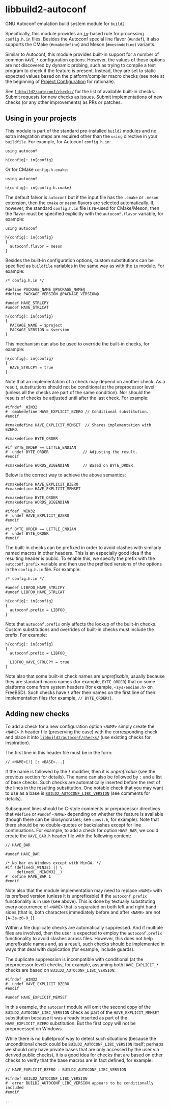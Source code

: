# libbuild2-autoconf

GNU Autoconf emulation build system module for `build2`.

Specifically, this module provides an [`in`][module-in]-based rule for
processing `config.h.in` files. Besides the Autoconf special line flavor
(`#undef`), it also supports the CMake (`#cmakedefine`) and Meson
(`#mesondefine`) variants.

Similar to Autoconf, this module provides built-in support for a number of
common `HAVE_*` configuration options. However, the values of these options
are not discovered by dynamic probing, such as trying to compile a test
program to check if the feature is present. Instead, they are set to static
expected values based on the platform/compiler macro checks (see note at the
beginning of [Project Configuration][proj-config] for rationale).

See [`libbuild2/autoconf/checks/`][checks] for the list of available built-in
checks. Submit requests for new checks as issues. Submit implementations of
new checks (or any other improvements) as PRs or patches.


## Using in your projects

This module is part of the standard pre-installed `build2` modules and no
extra integration steps are required other than the `using` directive in
your `buildfile`. For example, for Autoconf `config.h.in`:

```
using autoconf

h{config}: in{config}
```

Or for CMake `config.h.cmake`:

```
using autoconf

h{config}: in{config.h.cmake}
```

The default falvor is `autoconf` but if the input file has the `.cmake` or
`.meson` extension, then the `cmake` or `meson` flavors are selected
automatically.  If, however, the standard `config.h.in` file is re-used for
CMake/Meson, then the flavor must be specified explicitly with the
`autoconf.flavor` variable, for example:

```
using autoconf

h{config}: in{config}
{
  autoconf.flavor = meson
}
```

Besides the built-in configuration options, custom substitutions can be
specified as `buildfile` variables in the same way as with the
[`in`][module-in] module. For example:

```
/* config.h.in */

#define PACKAGE_NAME @PACKAGE_NAME@
#define PACKAGE_VERSION @PACKAGE_VERSION@

#undef HAVE_STRLCPY
#undef HAVE_STRLCAT
```

```
h{config}: in{config}
{
  PACKAGE_NAME = $project
  PACKAGE_VERSION = $version
}
```

This mechanism can also be used to override the built-in checks, for example:

```
h{config}: in{config}
{
  HAVE_STRLCPY = true
}
```

Note that an implementation of a check may depend on another check. As a
result, substitutions should not be conditional at the preprocessor level
(unless all the checks are part of the same condition). Nor should the
results of checks be adjusted until after the last check. For example:

```
#ifndef _WIN32
#  cmakedefine HAVE_EXPLICIT_BZERO // Conditional substitution.
#endif

#cmakedefine HAVE_EXPLICIT_MEMSET  // Shares implementation with BZERO.

#cmakedefine BYTE_ORDER

#if BYTE_ORDER == LITTLE_ENDIAN
#  undef BYTE_ORDER               // Adjusting the result.
#endif

#cmakedefine WORDS_BIGENDIAN      // Based on BYTE_ORDER.
```

Below is the correct way to achieve the above semantics:

```
#cmakedefine HAVE_EXPLICIT_BZERO
#cmakedefine HAVE_EXPLICIT_MEMSET

#cmakedefine BYTE_ORDER
#cmakedefine WORDS_BIGENDIAN

#ifdef _WIN32
#  undef HAVE_EXPLICIT_BZERO
#endif

#if BYTE_ORDER == LITTLE_ENDIAN
#  undef BYTE_ORDER
#endif
```

The built-in checks can be prefixed in order to avoid clashes with similarly
named macros in other headers. This is an especially good idea if the
resulting header is public. To enable this, we specify the prefix with
the `autoconf.prefix` variable and then use the prefixed versions of
the options in the `config.h.in` file. For example:

```
/* config.h.in */

#undef LIBFOO_HAVE_STRLCPY
#undef LIBFOO_HAVE_STRLCAT
```

```
h{config}: in{config}
{
  autoconf.prefix = LIBFOO_
}
```

Note that `autoconf.prefix` only affects the lookup of the built-in checks.
Custom substitutions and overrides of built-in checks must include the
prefix. For example:

```
h{config}: in{config}
{
  autoconf.prefix = LIBFOO_

  LIBFOO_HAVE_STRLCPY = true
}
```

Note also that some built-in check names are *unprefixable*, usually because
they are standard macro names (for example, `BYTE_ORDER`) that on some
platforms come from system headers (for example, `<sys/endian.h>` on FreeBSD).
Such checks have `!` after their names on the first line of their
implementation files (for example, `// BYTE_ORDER!`).


## Adding new checks

To add a check for a new configuration option `<NAME>` simply create the
`<NAME>.h` header file (preserving the case) with the corresponding check and
place it into [`libbuild2/autoconf/checks/`][checks] (use existing checks for
inspiration).

The first line in this header file must be in the form:

```
// <NAME>[!] [: <BASE>...]
```

If the name is followed by the `!` modifier, then it is *unprefixable* (see
the previous section for details). The name can also be followed by `:` and a
list of base checks. Such checks are automatically inserted before the rest of
the lines in the resulting substitution. One notable check that you may want
to use as a base is [`BUILD2_AUTOCONF_LIBC_VERSION`][libc-version] (see
comments for details).

Subsequent lines should be C-style comments or preprocessor directives that
`#define` or `#undef` `<NAME>` depending on whether the feature is available
(though there can be idiosyncrasies; see `const.h`, for example). Note that
there should be no double-quotes or backslashes except for line
continuations. For example, to add a check for option `HAVE_BAR`, we could
create the `HAVE_BAR.h` header file with the following content:

```
// HAVE_BAR

#undef HAVE_BAR

/* No bar on Windows except with MinGW. */
#if !defined(_WIN32) || \
     defined(__MINGW32__)
#  define HAVE_BAR 1
#endif
```

Note also that the module implementation may need to replace `<NAME>` with its
prefixed version (unless it is unprefixable) if the `autoconf.prefix`
functionality is in use (see above). This is done by textually substituting
every occurrence of `<NAME>` that is separated on both left and right hand
sides (that is, both characters immediately before and after `<NAME>` are not
`[A-Za-z0-9_]`).

Within a file duplicate checks are automatically suppressed. And if multiple
files are involved, then the user is expected to employ the `autoconf.prefix`
functionality to avoid clashes across files. However, this does not help
unprefixable names and, as a result, such checks should be implemented in
ways that deal with duplication (for example, include guards).

The duplicate suppression is incompatible with conditional (at the
preprocessor level) checks, for example, assuming both `HAVE_EXPLICIT_*`
checks are based on `BUILD2_AUTOCONF_LIBC_VERSION`:

```
#ifndef _WIN32
#  undef HAVE_EXPLICIT_BZERO
#endif

#undef HAVE_EXPLICIT_MEMSET
```

In this example, the `autoconf` module will omit the second copy of the
`BUILD2_AUTOCONF_LIBC_VERSION` check as part of the `HAVE_EXPLICIT_MEMSET`
substitution because it was already inserted as part of the
`HAVE_EXPLICIT_BZERO` substitution. But the first copy will not be
preprocessed on Windows.

While there is no bulletproof way to detect such situations (because the
unconditional check could be `BUILD2_AUTOCONF_LIBC_VERSION` itself; perhaps
we should only have private bases that are only accessed by the user via
derived public checks), it is a good idea for checks that are based on
other checks to verify that the base macros are in fact defined, for example:

```
// HAVE_EXPLICIT_BZERO : BUILD2_AUTOCONF_LIBC_VERSION

#ifndef BUILD2_AUTOCONF_LIBC_VERSION
#  error BUILD2_AUTOCONF_LIBC_VERSION appears to be conditionally included
#endif

...
```

[module-in]: https://build2.org/build2/doc/build2-build-system-manual.xhtml#module-in
[proj-config]: https://build2.org/build2/doc/build2-build-system-manual.xhtml#proj-config
[checks]: https://github.com/build2/libbuild2-autoconf/tree/master/libbuild2-autoconf/libbuild2/autoconf/checks/
[libc-version]: https://github.com/build2/libbuild2-autoconf/tree/master/libbuild2-autoconf/libbuild2/autoconf/checks/BUILD2_AUTOCONF_LIBC_VERSION.h
